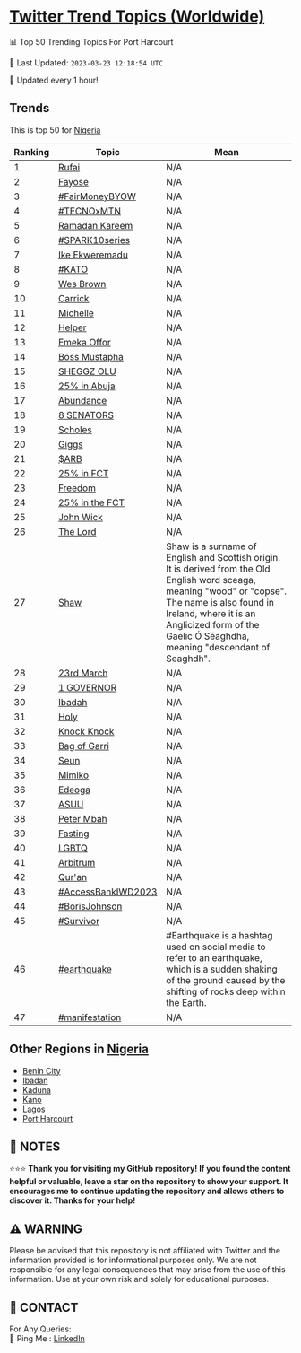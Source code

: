 [Twitter Trend Topics (Worldwide)](https://github.com/ErcinDedeoglu/Twitter-Trend-Topics)
==========


📊 Top 50 Trending Topics For Port Harcourt

📆 Last Updated: `2023-03-23 12:18:54 UTC`

🔧 Updated every 1 hour!


## Trends

This is top 50 for [Nigeria](</Nigeria>)

| Ranking | Topic | Mean |
| ------- | ------------ | ------------ |
| 1 | [Rufai](http://twitter.com/search?q=Rufai) | N/A |
| 2 | [Fayose](http://twitter.com/search?q=Fayose) | N/A |
| 3 | [#FairMoneyBYOW](http://twitter.com/search?q=%23FairMoneyBYOW) | N/A |
| 4 | [#TECNOxMTN](http://twitter.com/search?q=%23TECNOxMTN) | N/A |
| 5 | [Ramadan Kareem](http://twitter.com/search?q=Ramadan+Kareem) | N/A |
| 6 | [#SPARK10series](http://twitter.com/search?q=%23SPARK10series) | N/A |
| 7 | [Ike Ekweremadu](http://twitter.com/search?q=Ike+Ekweremadu) | N/A |
| 8 | [#KATO](http://twitter.com/search?q=%23KATO) | N/A |
| 9 | [Wes Brown](http://twitter.com/search?q=Wes+Brown) | N/A |
| 10 | [Carrick](http://twitter.com/search?q=Carrick) | N/A |
| 11 | [Michelle](http://twitter.com/search?q=Michelle) | N/A |
| 12 | [Helper](http://twitter.com/search?q=Helper) | N/A |
| 13 | [Emeka Offor](http://twitter.com/search?q=Emeka+Offor) | N/A |
| 14 | [Boss Mustapha](http://twitter.com/search?q=Boss+Mustapha) | N/A |
| 15 | [SHEGGZ OLU](http://twitter.com/search?q=SHEGGZ+OLU) | N/A |
| 16 | [25% in Abuja](http://twitter.com/search?q=25%25+in+Abuja) | N/A |
| 17 | [Abundance](http://twitter.com/search?q=Abundance) | N/A |
| 18 | [8 SENATORS](http://twitter.com/search?q=8+SENATORS) | N/A |
| 19 | [Scholes](http://twitter.com/search?q=Scholes) | N/A |
| 20 | [Giggs](http://twitter.com/search?q=Giggs) | N/A |
| 21 | [$ARB](http://twitter.com/search?q=%24ARB) | N/A |
| 22 | [25% in FCT](http://twitter.com/search?q=25%25+in+FCT) | N/A |
| 23 | [Freedom](http://twitter.com/search?q=Freedom) | N/A |
| 24 | [25% in the FCT](http://twitter.com/search?q=25%25+in+the+FCT) | N/A |
| 25 | [John Wick](http://twitter.com/search?q=John+Wick) | N/A |
| 26 | [The Lord](http://twitter.com/search?q=The+Lord) | N/A |
| 27 | [Shaw](http://twitter.com/search?q=Shaw) | Shaw is a surname of English and Scottish origin. It is derived from the Old English word sceaga, meaning "wood" or "copse". The name is also found in Ireland, where it is an Anglicized form of the Gaelic Ó Séaghdha, meaning "descendant of Seaghdh". |
| 28 | [23rd March](http://twitter.com/search?q=23rd+March) | N/A |
| 29 | [1 GOVERNOR](http://twitter.com/search?q=1+GOVERNOR) | N/A |
| 30 | [Ibadah](http://twitter.com/search?q=Ibadah) | N/A |
| 31 | [Holy](http://twitter.com/search?q=Holy) | N/A |
| 32 | [Knock Knock](http://twitter.com/search?q=Knock+Knock) | N/A |
| 33 | [Bag of Garri](http://twitter.com/search?q=Bag+of+Garri) | N/A |
| 34 | [Seun](http://twitter.com/search?q=Seun) | N/A |
| 35 | [Mimiko](http://twitter.com/search?q=Mimiko) | N/A |
| 36 | [Edeoga](http://twitter.com/search?q=Edeoga) | N/A |
| 37 | [ASUU](http://twitter.com/search?q=ASUU) | N/A |
| 38 | [Peter Mbah](http://twitter.com/search?q=Peter+Mbah) | N/A |
| 39 | [Fasting](http://twitter.com/search?q=Fasting) | N/A |
| 40 | [LGBTQ](http://twitter.com/search?q=LGBTQ) | N/A |
| 41 | [Arbitrum](http://twitter.com/search?q=Arbitrum) | N/A |
| 42 | [Qur'an](http://twitter.com/search?q=Qur%27an) | N/A |
| 43 | [#AccessBankIWD2023](http://twitter.com/search?q=%23AccessBankIWD2023) | N/A |
| 44 | [#BorisJohnson](http://twitter.com/search?q=%23BorisJohnson) | N/A |
| 45 | [#Survivor](http://twitter.com/search?q=%23Survivor) | N/A |
| 46 | [#earthquake](http://twitter.com/search?q=%23earthquake) | #Earthquake is a hashtag used on social media to refer to an earthquake, which is a sudden shaking of the ground caused by the shifting of rocks deep within the Earth. |
| 47 | [#manifestation](http://twitter.com/search?q=%23manifestation) | N/A |



## Other Regions in [Nigeria](</Nigeria>)

* [Benin City](</Nigeria/Benin City.md>)
* [Ibadan](</Nigeria/Ibadan.md>)
* [Kaduna](</Nigeria/Kaduna.md>)
* [Kano](</Nigeria/Kano.md>)
* [Lagos](</Nigeria/Lagos.md>)
* [Port Harcourt](</Nigeria/Port Harcourt.md>)



## 📝 NOTES

⭐⭐⭐ **Thank you for visiting my GitHub repository! If you found the content helpful or valuable, leave a star on the repository to show your support. It encourages me to continue updating the repository and allows others to discover it. Thanks for your help!**


## ⚠️ WARNING

Please be advised that this repository is not affiliated with Twitter and the information provided is for informational purposes only. We are not responsible for any legal consequences that may arise from the use of this information. Use at your own risk and solely for educational purposes.


## 📨 CONTACT

 For Any Queries:  
            🏓 Ping Me : [LinkedIn](https://www.linkedin.com/in/ercindedeoglu/)
